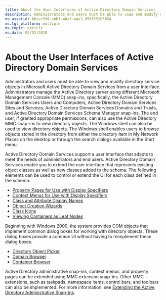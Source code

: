 ```yaml
---
title: About the User Interfaces of Active Directory Domain Services
description: Administrators and users must be able to view and modify directory service objects in Microsoft Active Directory Domain Services from a user interface.
ms.assetid: b6eec599-ebb3-40af-a4a2-059755285854
ms.tgt_platform: multiple
ms.topic: article
ms.date: 05/31/2018
---
```


# About the User Interfaces of Active Directory Domain Services

Administrators and users must be able to view and modify directory service objects in Microsoft Active Directory Domain Services from a user interface. Administrators manage the Active Directory server using different Microsoft Management Console (MMC) snap-ins, specifically, the Active Directory Domain Services Users and Computers, Active Directory Domain Services Sites and Services, Active Directory Domain Services Domains and Trusts, and Active Directory Domain Services Schema Manager snap-ins. The end user, if granted appropriate permissions, can also use the Active Directory MMC snap-ins to view directory objects. The Windows shell can also be used to view directory objects. The Windows shell enables users to browse objects stored in the directory from either the directory item in My Network Places on the desktop or through the search dialogs available in the Start menu.

Active Directory Domain Services support a user interface that adapts to meet the needs of administrators and end users. Active Directory Domain Services enable you to extend the user interface that represents existing object classes as well as new classes added to the schema. The following elements can be used to control or extend the UI for each class defined in the schema:

-   [Property Pages for Use with Display Specifiers](property-pages-for-use-with-display-specifiers.md)
-   [Context Menus for Use with Display Specifiers](context-menus-for-use-with-display-specifiers.md)
-   [Class and Attribute Display Names](class-and-attribute-display-names.md)
-   [Object Creation Wizards](object-creation-wizards.md)
-   [Class Icons](class-icons.md)
-   [Viewing Containers as Leaf Nodes](viewing-containers-as-leaf-nodes.md)

Beginning with Windows 2000, the system provides COM objects that implement common dialog boxes for working with directory objects. These dialog boxes provide a common UI without having to reimplement these dialog boxes.

-   [Directory Object Picker](directory-object-picker.md)
-   [Domain Browser](domain-browser.md)
-   [Container Browser](container-browser.md)

Active Directory administrative snap-ins, context menus, and property pages can be extended using MMC extension snap-ins. Other MMC extensions, such as taskpads, namespace items, control bars, and toolbars can also be implemented. For more information, see [Extending the Active Directory Administrative Snap-ins](https://msdn.microsoft.com/library/aa814680).

 

 




